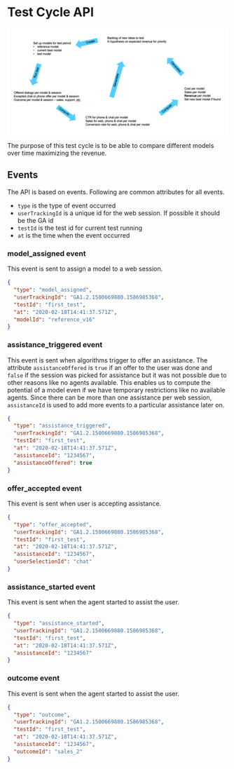 # Test Cycle API

![Test Cycle](test-cycle.png)

The purpose of this test cycle is to be able to compare different models over time maximizing the revenue.

## Events 

The API is based on events. Following are common attributes for all events.
- ``type`` is the type of event occurred
- ``userTrackingId`` is a unique id for the web session. If possible it should be the GA id
- ``testId`` is the test id for current test running
- ``at`` is the time when the event occurred     

### model_assigned event
This event is sent to assign a model to a web session.  
```json
{
  "type": "model_assigned",
  "userTrackingId": "GA1.2.1500669880.1586985368",
  "testId": "first_test",
  "at": "2020-02-18T14:41:37.571Z",
  "modelId": "reference_v16"
}
```

### assistance_triggered event
This event is sent when algorithms trigger to offer an assistance. The attribute ``assistanceOffered`` is ``true`` if 
an offer to the user was done and ``false`` if the session was picked for assistance but it was not possible due to
other reasons like no agents available. This enables us to compute the potential of a model even if we have 
temporary restrictions like no available agents. Since there can be more than one assistance per web session,  ``assistanceId`` is used to add more events to a particular assistance later on.
```json
{
  "type": "assistance_triggered",
  "userTrackingId": "GA1.2.1500669880.1586985368",
  "testId": "first_test",  
  "at": "2020-02-18T14:41:37.571Z",
  "assistanceId": "1234567",
  "assistanceOffered": true
}
```

### offer_accepted event
This event is sent when user is accepting assistance. 
```json
{
  "type": "offer_accepted",
  "userTrackingId": "GA1.2.1500669880.1586985368",  
  "testId": "first_test",  
  "at": "2020-02-18T14:41:37.571Z",
  "assistanceId": "1234567",
  "userSelectionId": "chat"
}
```

### assistance_started event
This event is sent when the agent started to assist the user. 
```json
{
  "type": "assistance_started",
  "userTrackingId": "GA1.2.1500669880.1586985368",
  "testId": "first_test",  
  "at": "2020-02-18T14:41:37.571Z",
  "assistanceId": "1234567"
}
```

### outcome event
This event is sent when the agent started to assist the user. 
```json
{
  "type": "outcome",
  "userTrackingId": "GA1.2.1500669880.1586985368",  
  "testId": "first_test",  
  "at": "2020-02-18T14:41:37.571Z",
  "assistanceId": "1234567",
  "outcomeId": "sales_2"
}
```
